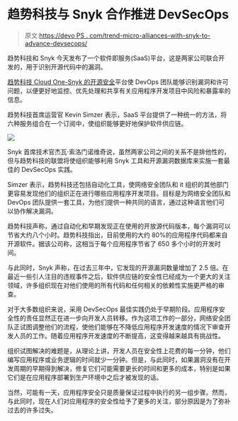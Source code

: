 # 趋势科技与 Snyk 合作推进 DevSecOps

> 原文:[https://devo PS . com/trend-micro-alliances-with-snyk-to-advance-devsecops/](https://devops.com/trend-micro-allies-with-snyk-to-advance-devsecops/)

趋势科技和 Snyk 今天发布了一个软件即服务(SaaS)平台，这是两家公司联合开发的，用于识别开源代码中的漏洞。

[趋势科技 Cloud One-Snyk 的开源安全](https://www.prnewswire.com/news-releases/trend-micro-launches-first-and-only-secops-solution-to-slay-open-source-code-bugs-301287077.html)平台使 DevOps 团队能够识别漏洞和许可问题，以便更好地监控、优先处理和共享有关应用程序开发项目中风险和暴露率的信息。

趋势科技首席运营官 Kevin Simzer 表示，SaaS 平台提供了一种统一的方法，将六种服务组合在一个订阅中，使组织能够更好地保护软件供应链。

![](../Images/a2d211be55d4b6d649aef07d980b1284.png)

Snyk 首席技术官杰瓦·索洛门诺维奇说，虽然两家公司之间的关系不是排他性的，但与趋势科技的联盟将使组织能够利用 Snyk 工具和开源漏洞数据库来实施一套最佳的 DevSecOps 实践。

Simzer 表示，趋势科技还包括自动化工具，使网络安全团队和 it 组织的其他部门更容易发现他们的组织正在进行哪些应用程序开发项目。目标是为网络安全团队和 DevOps 团队提供一套工具，为他们提供一种共同的语言，通过这种语言他们可以协作解决漏洞。

趋势科技声称，通过自动化和早期发现正在使用的开放源代码版本，每个漏洞可以节省大约八个小时。趋势科技指出，目前使用的大约 80%的应用程序代码都来自开源软件。据该公司称，这相当于每个应用程序节省了 650 多个小时的开发时间。

与此同时，Snyk 声称，在过去三年中，它发现的开源漏洞数量增加了 2.5 倍。在最近一些引人注目的违规事件之后，软件供应链的安全性已经成为一个更大的关注领域，许多组织现在对他们使用的所有代码和任何相关的依赖性实施更严格的审查。

对于大多数组织来说，采用 DevSecOps 最佳实践仍处于早期阶段。应用程序安全性的责任显然正在进一步向开发人员转移。作为这项工作的一部分，网络安全团队正试图调整他们的流程，使他们能够在不降低应用程序开发速度的情况下审查开发人员的工作。随着应用程序开发速度的不断提高，这变得越来越具有挑战性。

组织试图解决的难题是，从理论上讲，开发人员在安全性上花费的每一分钟，他们编写应用程序或业务逻辑的时间就少一分钟。但是，与此同时，如果漏洞没有在开发周期的早期得到解决，修复它们可能需要更长的时间和更多的成本，特别是如果它们是在应用程序部署到生产环境中之后才被发现的话。

当然，可能有一天，应用程序安全只是质量保证过程中执行的另一组步骤。然而，与此同时，现在人们对应用程序的安全性给予了更多的关注，部分原因是为了弥补过去的许多过失。
